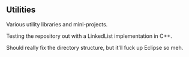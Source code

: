 ## Utilities
Various utility libraries and mini-projects.

Testing the repository out with a LinkedList implementation in C++.

Should really fix the directory structure, but it'll fuck up Eclipse so meh.
